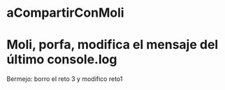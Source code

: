 # aCompartirConMoli
# Moli, porfa, modifica el mensaje del último console.log
Bermejo: borro el reto 3 y modifico reto1